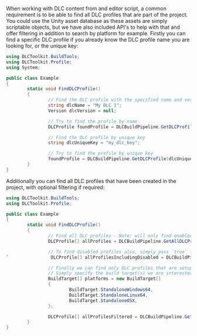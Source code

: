 When working with DLC content from and editor script, a common requirement is to be able to find all DLC profiles that are part of the project. You could use the Unity asset database as these assets are simply scriptable objects, but we have also included API's to help with that and offer filtering in addition to search by platform for example.
Firstly you can find a specific DLC profile if you already know the DLC profile name you are looking for, or the unique key:
```cs
using DLCToolkit.BuildTools;
using DLCToolkit.Profile;
using System;

public class Example
{
        static void FindDLCProfile()
        {
                // Find the DLC profile with the specified name and version
                string dlcName = "My DLC 1";
                Version dlcVersion = null;

                // Try to find the profile by name
                DLCProfile foundProfile = DLCBuildPipeline.GetDLCProfile(dlcName, dlcVersion);

                // Find the DLC profile by unique key
                string dlcUniqueKey = "my_dlc_key";

                // Try to find the profile by unique key
                foundProfile = DLCBuildPipeline.GetDLCProfile(dlcUniqueKey);
        }
}
```
Additionally you can find all DLC profiles that have been created in the project, with optional filtering if required:
```cs
using DLCToolkit.BuildTools;
using DLCToolkit.Profile;

public class Example
{
        static void FindDLCProfile()
        {
                // Find all DLC profiles - Note: will only find enabled profiles
                DLCProfile[] allProfiles = DLCBuildPipeline.GetAllDLCProfiles();

                // To find disabled profiles also, simply pass `true` for the second argument
`                DLCProfile[] allProfilesIncludingDisabled = DLCBuildPipeline.GetAllDLCProfiles(null, true);

                // Finally we can find only DLC profiles that are setup to build for a specific platform.
                // Simply specify the build target(s) we are interested in, and then all profiles setup for those platforms will be found. This search is inclusive, so if you provide multiple built targets to search for, a profile will be matched if it is ony sertup for one of those build targets.
                BuildTarget[] platforms = new BuildTarget[]
                {
                        BuildTarget.StandaloneWindows64,
                        BuildTarget.StandaloneLinux64,
                        BuildTarget.StandaloneOSX,
                };

                DLCProfile[] allProfilesFiltered = DLCBuildPipeline.GetAllDLCProfiles(platforms, false);
        }
}
```
